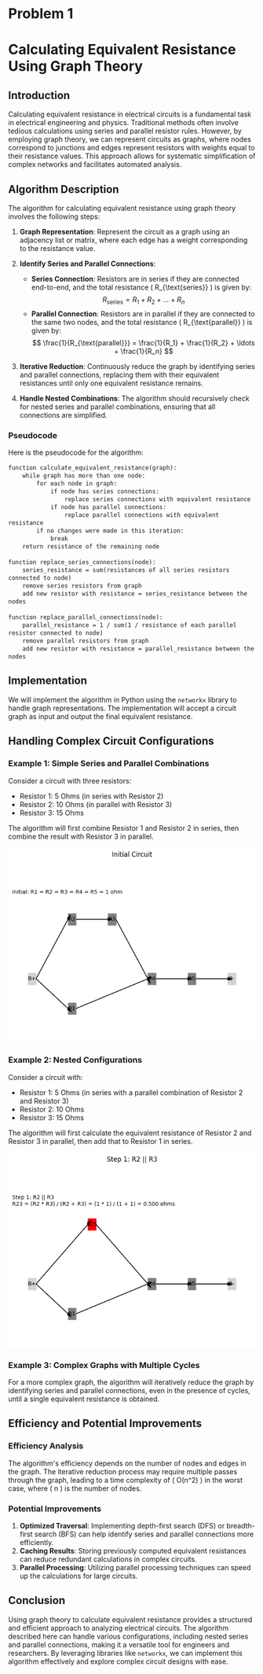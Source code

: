 # Problem 1
# Calculating Equivalent Resistance Using Graph Theory

## Introduction

Calculating equivalent resistance in electrical circuits is a fundamental task in electrical engineering and physics. Traditional methods often involve tedious calculations using series and parallel resistor rules. However, by employing graph theory, we can represent circuits as graphs, where nodes correspond to junctions and edges represent resistors with weights equal to their resistance values. This approach allows for systematic simplification of complex networks and facilitates automated analysis.

## Algorithm Description

The algorithm for calculating equivalent resistance using graph theory involves the following steps:

1. **Graph Representation**: Represent the circuit as a graph using an adjacency list or matrix, where each edge has a weight corresponding to the resistance value.

2. **Identify Series and Parallel Connections**:
   - **Series Connection**: Resistors are in series if they are connected end-to-end, and the total resistance \( R_{\text{series}} \) is given by:
     $$
     R_{\text{series}} = R_1 + R_2 + \ldots + R_n
     $$
   - **Parallel Connection**: Resistors are in parallel if they are connected to the same two nodes, and the total resistance \( R_{\text{parallel}} \) is given by:
     $$
     \frac{1}{R_{\text{parallel}}} = \frac{1}{R_1} + \frac{1}{R_2} + \ldots + \frac{1}{R_n}
     $$

3. **Iterative Reduction**: Continuously reduce the graph by identifying series and parallel connections, replacing them with their equivalent resistances until only one equivalent resistance remains.

4. **Handle Nested Combinations**: The algorithm should recursively check for nested series and parallel combinations, ensuring that all connections are simplified.

### Pseudocode

Here is the pseudocode for the algorithm:

```plaintext
function calculate_equivalent_resistance(graph):
    while graph has more than one node:
        for each node in graph:
            if node has series connections:
                replace series connections with equivalent resistance
            if node has parallel connections:
                replace parallel connections with equivalent resistance
        if no changes were made in this iteration:
            break
    return resistance of the remaining node

function replace_series_connections(node):
    series_resistance = sum(resistances of all series resistors connected to node)
    remove series resistors from graph
    add new resistor with resistance = series_resistance between the nodes

function replace_parallel_connections(node):
    parallel_resistance = 1 / sum(1 / resistance of each parallel resistor connected to node)
    remove parallel resistors from graph
    add new resistor with resistance = parallel_resistance between the nodes
```

## Implementation

We will implement the algorithm in Python using the `networkx` library to handle graph representations. The implementation will accept a circuit graph as input and output the final equivalent resistance.



## Handling Complex Circuit Configurations

### Example 1: Simple Series and Parallel Combinations

Consider a circuit with three resistors:
- Resistor 1: 5 Ohms (in series with Resistor 2)
- Resistor 2: 10 Ohms (in parallel with Resistor 3)
- Resistor 3: 15 Ohms

The algorithm will first combine Resistor 1 and Resistor 2 in series, then combine the result with Resistor 3 in parallel.

![alt text](image-1.png)

### Example 2: Nested Configurations

Consider a circuit with:
- Resistor 1: 5 Ohms (in series with a parallel combination of Resistor 2 and Resistor 3)
- Resistor 2: 10 Ohms
- Resistor 3: 15 Ohms

The algorithm will first calculate the equivalent resistance of Resistor 2 and Resistor 3 in parallel, then add that to Resistor 1 in series.

![alt text](image-2.png)
### Example 3: Complex Graphs with Multiple Cycles

For a more complex graph, the algorithm will iteratively reduce the graph by identifying series and parallel connections, even in the presence of cycles, until a single equivalent resistance is obtained.

## Efficiency and Potential Improvements

### Efficiency Analysis

The algorithm's efficiency depends on the number of nodes and edges in the graph. The iterative reduction process may require multiple passes through the graph, leading to a time complexity of \( O(n^2) \) in the worst case, where \( n \) is the number of nodes.

### Potential Improvements

1. **Optimized Traversal**: Implementing depth-first search (DFS) or breadth-first search (BFS) can help identify series and parallel connections more efficiently.
2. **Caching Results**: Storing previously computed equivalent resistances can reduce redundant calculations in complex circuits.
3. **Parallel Processing**: Utilizing parallel processing techniques can speed up the calculations for large circuits.

## Conclusion

Using graph theory to calculate equivalent resistance provides a structured and efficient approach to analyzing electrical circuits. The algorithm described here can handle various configurations, including nested series and parallel connections, making it a versatile tool for engineers and researchers. By leveraging libraries like `networkx`, we can implement this algorithm effectively and explore complex circuit designs with ease.